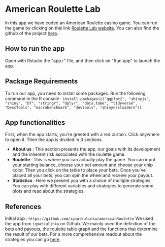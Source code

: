 # American Roulette Lab
In this app we have coded an American Roulette casino game. You can run the game by clicking on this link [Roulette Lab website](https://ricardobarbosa.shinyapps.io/Roulette-Lab/). 
You can also find the github of the project [here](https://github.com/SimoesBarbosaRicardo/Roulette-Lab).


## How to run the app
Open with Rstudio the "app.r" file, and then click on "Run app" to launch the app.

## Package Requirements
To run our app, you need to install some packages. Run the following command in the R console :
`install.packages(c("ggplot2", "shinyjs", "shiny", "DT", "stringr", "dplyr", "data.tabe", "tidyverse", "DescTools", "microbenchmark", "devtools", "shinycssloaders"))`

## App functionalities 
First, when the app starts, you're greeted with a red curtain. Click anywhere to open it.
Then the app is divided in 3 sections. 
* **About us** : This section presents the app, our goals with its development and the inherent risk associated with the roulette game.
* **Roulette** : This is where you can actually play the game. You can input your starting balance, choose your bet amount and choose your chip color. Then you click on the table to place your bets. Once you've placed all your bets, you can spin the wheel and receive your payout.
* **Statistics** : Here we present you with a choice of multiple strategies. You can play with different variables and strategies to generate some plots and read about the strategies.

## References
Initial app : `https://github.com/ignatkulinka/americanRoulette`
We used the app from `ignatkulinka` on Github. We mainly used the definition of the bets and payouts, the roulette table graph and the functions that determine the result of our bets.
For a more comprehensive readout about the strategies you can go [here](https://en.wikipedia.org/wiki/Roulette#Betting_strategies_and_tactics).





